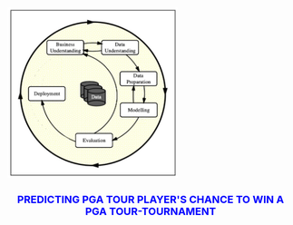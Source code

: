 <div position= relative>
<img src="images/Figure1_CRISP_DM_Model.jpeg" border-radius= 50% width="300px" height="300px" position= absolute;
  top= "8px" right: "16px">
  <h1 style='color:blue;font-size:18px;text-align: center;'> PREDICTING PGA TOUR PLAYER'S CHANCE TO WIN A PGA TOUR-TOURNAMENT</h1>
</div>
